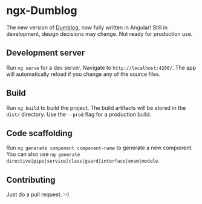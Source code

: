 # ngx-Dumblog

The new version of [Dumblog](https://github.com/pedroCX486/dumblog), now fully written in Angular! Still in development, design decisions may change. Not ready for production use.

## Development server

Run `ng serve` for a dev server. Navigate to `http://localhost:4200/`. The app will automatically reload if you change any of the source files.

## Build

Run `ng build` to build the project. The build artifacts will be stored in the `dist/` directory. Use the `--prod` flag for a production build.

## Code scaffolding

Run `ng generate component component-name` to generate a new component. You can also use `ng generate directive|pipe|service|class|guard|interface|enum|module`.

## Contributing

Just do a pull request.  :-)
